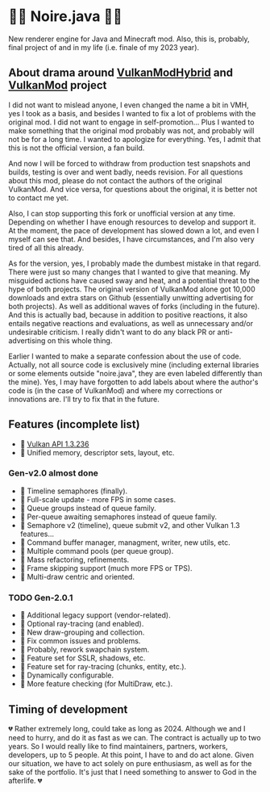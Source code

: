 # 👩‍🎤 Noire.java 👩‍🎤

New renderer engine for Java and Minecraft mod. Also, this is, probably, final project of and in my life (i.e. finale of my 2023 year).

## About drama around [VulkanModHybrid](https://github.com/hydra2s/VulkanModHybrid) and [VulkanMod](https://github.com/xCollateral/VulkanMod) project

I did not want to mislead anyone, I even changed the name a bit in VMH, yes I took as a basis, and besides I wanted to fix a lot of problems with the original mod. I did not want to engage in self-promotion... Plus I wanted to make something that the original mod probably was not, and probably will not be for a long time. I wanted to apologize for everything. Yes, I admit that this is not the official version, a fan build.

And now I will be forced to withdraw from production test snapshots and builds, testing is over and went badly, needs revision. For all questions about this mod, please do not contact the authors of the original VulkanMod. And vice versa, for questions about the original, it is better not to contact me yet.

Also, I can stop supporting this fork or unofficial version at any time. Depending on whether I have enough resources to develop and support it. At the moment, the pace of development has slowed down a lot, and even I myself can see that. And besides, I have circumstances, and I'm also very tired of all this already.

As for the version, yes, I probably made the dumbest mistake in that regard. There were just so many changes that I wanted to give that meaning. My misguided actions have caused sway and heat, and a potential threat to the hype of both projects. The original version of VulkanMod alone got 10,000 downloads and extra stars on Github (essentially unwitting advertising for both projects). As well as additional waves of forks (including in the future). And this is actually bad, because in addition to positive reactions, it also entails negative reactions and evaluations, as well as unnecessary and/or undesirable criticism. I really didn't want to do any black PR or anti-advertising on this whole thing. 

Earlier I wanted to make a separate confession about the use of code. Actually, not all source code is exclusively mine (including external libraries or some elements outside "noire.java", they are even labeled differently than the mine). Yes, I may have forgotten to add labels about where the author's code is (in the case of VulkanMod) and where my corrections or innovations are. I'll try to fix that in the future. 

## Features (incomplete list)

- 📱 [Vulkan API 1.3.236](https://registry.khronos.org/vulkan/)
- 📱 Unified memory, descriptor sets, layout, etc.

### Gen-v2.0 almost done

- 🌱 Timeline semaphores (finally).
- 🌱 Full-scale update - more FPS in some cases.
- 🌱 Queue groups instead of queue family.
- 🌱 Per-queue awaiting semaphores instead of queue family.
- 🌱 Semaphore v2 (timeline), queue submit v2, and other Vulkan 1.3 features...
- 🌱 Command buffer manager, managment, writer, new utils, etc.
- 🌱 Multiple command pools (per queue group).
- 🌱 Mass refactoring, refinements.
- 🌱 Frame skipping support (much more FPS or TPS).
- 🌱 Multi-draw centric and oriented.

### TODO Gen-2.0.1

- 📌 Additional legacy support (vendor-related).
- 📌 Optional ray-tracing (and enabled).
- 📌 New draw-grouping and collection.
- 📌 Fix common issues and problems.
- 📌 Probably, rework swapchain system.
- 📌 Feature set for SSLR, shadows, etc.
- 📌 Feature set for ray-tracing (chunks, entity, etc.). 
- 📌 Dynamically configurable. 
- 📌 More feature checking (for MultiDraw, etc.).

## Timing of development

💔 Rather extremely long, could take as long as 2024. Although we and I need to hurry, and do it as fast as we can. The contract is actually up to two years. So I would really like to find maintainers, partners, workers, developers, up to 5 people. At this point, I have to and do act alone. Given our situation, we have to act solely on pure enthusiasm, as well as for the sake of the portfolio. It's just that I need something to answer to God in the afterlife. 💔
